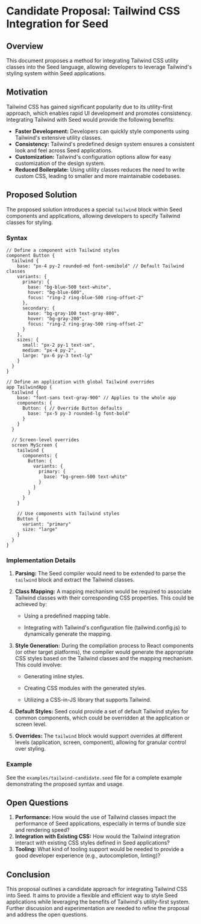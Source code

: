 # Candidate Proposal: Tailwind CSS Integration for Seed

## Overview

This document proposes a method for integrating Tailwind CSS utility classes into the Seed language, allowing developers to leverage Tailwind's styling system within Seed applications.

## Motivation

Tailwind CSS has gained significant popularity due to its utility-first approach, which enables rapid UI development and promotes consistency. Integrating Tailwind with Seed would provide the following benefits:

-   **Faster Development:**  Developers can quickly style components using Tailwind's extensive utility classes.
-   **Consistency:**  Tailwind's predefined design system ensures a consistent look and feel across Seed applications.
-   **Customization:**  Tailwind's configuration options allow for easy customization of the design system.
-   **Reduced Boilerplate:**  Using utility classes reduces the need to write custom CSS, leading to smaller and more maintainable codebases.

## Proposed Solution

The proposed solution introduces a special `tailwind` block within Seed components and applications, allowing developers to specify Tailwind classes for styling.

### Syntax

```seed
// Define a component with Tailwind styles
component Button {
  tailwind {
    base: "px-4 py-2 rounded-md font-semibold" // Default Tailwind classes
    variants: {
      primary: {
        base: "bg-blue-500 text-white",
        hover: "bg-blue-600",
        focus: "ring-2 ring-blue-500 ring-offset-2"
      },
      secondary: {
        base: "bg-gray-100 text-gray-800",
        hover: "bg-gray-200",
        focus: "ring-2 ring-gray-500 ring-offset-2"
      }
    },
    sizes: {
      small: "px-2 py-1 text-sm",
      medium: "px-4 py-2",
      large: "px-6 py-3 text-lg"
    }
  }
}

// Define an application with global Tailwind overrides
app TailwindApp {
  tailwind {
    base: "font-sans text-gray-900" // Applies to the whole app
    components: {
      Button: { // Override Button defaults
        base: "px-5 py-3 rounded-lg font-bold"
      }
    }
  }

  // Screen-level overrides
  screen MyScreen {
    tailwind {
      components: {
        Button: {
          variants: {
            primary: {
              base: "bg-green-500 text-white"
            }
          }
        }
      }
    }

    // Use components with Tailwind styles
    Button {
      variant: "primary"
      size: "large"
    }
  }
}
```

### Implementation Details

1. **Parsing:**  The Seed compiler would need to be extended to parse the  `tailwind`  block and extract the Tailwind classes.
2. **Class Mapping:**  A mapping mechanism would be required to associate Tailwind classes with their corresponding CSS properties. This could be achieved by:
    
    -   Using a predefined mapping table.
    
    -   Integrating with Tailwind's configuration file (tailwind.config.js) to dynamically generate the mapping.
    
3. **Style Generation:**  During the compilation process to React components (or other target platforms), the compiler would generate the appropriate CSS styles based on the Tailwind classes and the mapping mechanism. This could involve:
    
    -   Generating inline styles.
    
    -   Creating CSS modules with the generated styles.
    
    -   Utilizing a CSS-in-JS library that supports Tailwind.
    
4. **Default Styles:**  Seed could provide a set of default Tailwind styles for common components, which could be overridden at the application or screen level.
5. **Overrides:**  The  `tailwind`  block would support overrides at different levels (application, screen, component), allowing for granular control over styling.

### Example

See the `examples/tailwind-candidate.seed` file for a complete example demonstrating the proposed syntax and usage.

## Open Questions

1. **Performance:**  How would the use of Tailwind classes impact the performance of Seed applications, especially in terms of bundle size and rendering speed?
2. **Integration with Existing CSS:**  How would the Tailwind integration interact with existing CSS styles defined in Seed applications?
3. **Tooling:**  What kind of tooling support would be needed to provide a good developer experience (e.g., autocompletion, linting)?

## Conclusion

This proposal outlines a candidate approach for integrating Tailwind CSS into Seed. It aims to provide a flexible and efficient way to style Seed applications while leveraging the benefits of Tailwind's utility-first system. Further discussion and experimentation are needed to refine the proposal and address the open questions.
